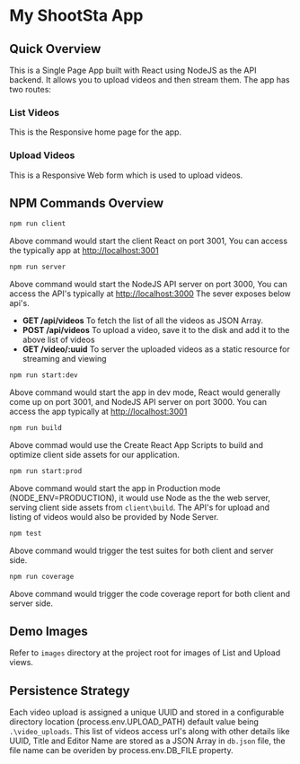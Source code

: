 # My ShootSta App

## Quick Overview

This is a Single Page App built with React using NodeJS as the API backend. It allows you to upload videos and then stream them. The app has two routes:

### List Videos
This is the Responsive home page for the app.

### Upload Videos
This is a Responsive Web form which is used to upload videos.

## NPM Commands Overview

```sh
npm run client
```
Above command would start the client React  on port 3001, You can access the typically app at [http://localhost:3001](http://localhost:3001)

```sh
npm run server
```
Above command would start the NodeJS API server on port 3000, You can access the API's typically at [http://localhost:3000](http://localhost:3000)
The sever exposes below api's.

- **GET /api/videos** To fetch the list of all the videos as JSON Array.
- **POST /api/videos** To upload a video, save it to the disk and add it to the above list of videos
- **GET /video/:uuid** To server the uploaded videos as a static resource for streaming and viewing

```sh
npm run start:dev
```
Above command would start the app in dev mode, React would generally come up on port 3001, and NodeJS API server on port 3000. You can access the app typically at [http://localhost:3001](http://localhost:3001)

```sh
npm run build
```
Above commad would use the Create React App Scripts to build and optimize client side assets for our application.

```sh
npm run start:prod
```
Above command would start the app in Production mode (NODE_ENV=PRODUCTION), it would use Node as the the web server, serving client side assets from `client\build`. The API's for upload and listing of videos would also be provided by Node Server.

```sh
npm test
```
Above command would trigger the test suites for both client and server side.

```sh
npm run coverage
```
Above command would trigger the code coverage report for both client and server side.

## Demo Images

Refer to `images` directory at the project root for images of List and Upload views.

## Persistence Strategy

Each video upload is assigned a unique UUID and stored in a configurable directory location (process.env.UPLOAD_PATH) default value being `.\video_uploads`. This list of videos access url's along with other details like UUID, Title and Editor Name are stored as a JSON Array in `db.json` file, the file name can be overiden by process.env.DB_FILE property.
